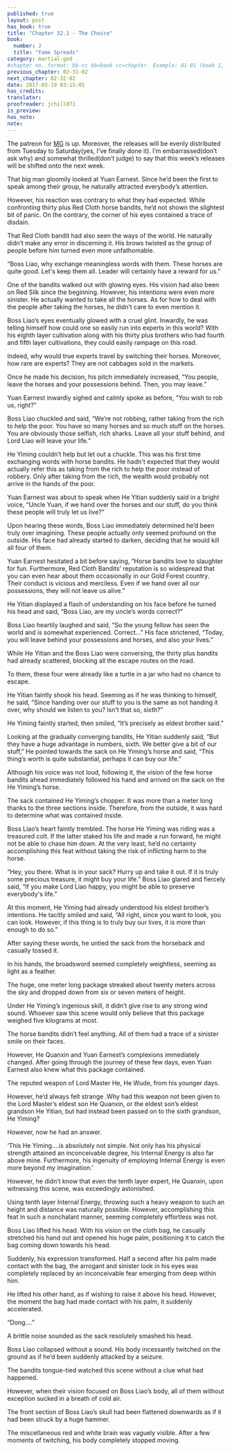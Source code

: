```yaml
---
published: true
layout: post
has_book: true
title: "Chapter 32.1 - The Choice"
book:
  number: 2
  title: "Fame Spreads"
category: martial-god
#chapter no. format: bb-cc bb=book cc=chapter. Example: 01-01 (book 1, chapter 1)
previous_chapter: 02-31-02
next_chapter: 02-32-02
date: 2017-03-19 03:15:01 
has_credits:
translator:
proofreader: jchill071
is_preview:
has_note: 
note: 
---
```

The patreon for [MG](https://www.patreon.com/martialgod) is up. Moreover, the releases will be evenly distributed from Tuesday to Saturday(yes, I’ve finally done it). I’m embarrassed(don’t ask why) and somewhat thrilled(don’t judge) to say that this week’s releases will be shifted onto the next week.

That big man gloomily looked at Yuan Earnest. Since he’d been the first to speak among their group, he naturally attracted everybody’s attention.

However, his reaction was contrary to what they had expected. While confronting thirty plus Red Cloth horse bandits, he’d not shown the slightest bit of panic. On the contrary, the corner of his eyes contained a trace of disdain.
<!--more-->

That Red Cloth bandit had also seen the ways of the world. He naturally didn’t make any error in discerning it. His brows twisted as the group of people before him turned even more unfathomable.

“Boss Liao, why exchange meaningless words with them. These horses are quite good. Let's keep them all. Leader will certainly have a reward for us.”

One of the bandits walked out with glowing eyes. His vision had also been on Red Silk since the beginning. However, his intentions were even more sinister. He actually wanted to take all the horses. As for how to deal with the people after taking the horses, he didn’t care to even mention it.

Boss Liao’s eyes eventually glowed with a cruel glint. Inwardly, he was telling himself how could one so easily run into experts in this world? With his eighth layer cultivation along with his thirty plus brothers who had fourth and fifth layer cultivations, they could easily rampage on this road.

Indeed, why would true experts travel by switching their horses. Moreover, how rare are experts? They are not cabbages sold in the markets.

Once he made his decision, his pitch immediately increased, “You people, leave the horses and your possessions behind. Then, you may leave.”

Yuan Earnest inwardly sighed and calmly spoke as before, “You wish to rob us, right?”

Boss Liao chuckled and said, “We’re not robbing, rather taking from the rich to help the poor. You have so many horses and so much stuff on the horses. You are obviously those selfish, rich sharks. Leave all your stuff behind, and Lord Liao will leave your life.”

He Yiming couldn’t help but let out a chuckle. This was his first time exchanging words with horse bandits. He hadn't expected that they would actually refer this as taking from the rich to help the poor instead of robbery. Only after taking from the rich, the wealth would probably not arrive in the hands of the poor.

Yuan Earnest was about to speak when He Yitian suddenly said in a bright voice, “Uncle Yuan, if we hand over the horses and our stuff, do you think these people will truly let us live?”

Upon hearing these words, Boss Liao immediately determined he’d been truly over imagining. These people actually only seemed profound on the outside. His face had already started to darken, deciding that he would kill all four of them.

Yuan Earnest hesitated a bit before saying, “Horse bandits love to slaughter for fun. Furthermore, Red Cloth Bandits’ reputation is so widespread that you can even hear about them occasionally in our Gold Forest country. Their conduct is vicious and merciless. Even if we hand over all our possessions, they will not leave us alive.”

He Yitian displayed a flash of understanding on his face before he turned his head and said, “Boss Liao, are my uncle’s words correct?”

Boss Liao heartily laughed and said, “So the young fellow has seen the world and is somewhat experienced. Correct…” His face strictened, “Today, you will leave behind your possessions and horses, and also your lives.”

While He Yitian and the Boss Liao were conversing, the thirty plus bandits had already scattered, blocking all the escape routes on the road.

To them, these four were already like a turtle in a jar who had no chance to escape.

He Yitian faintly shook his head. Seeming as if he was thinking to himself, he said, “Since handing over our stuff to you is the same as not handing it over, why should we listen to you? Isn’t that so, sixth?”

He Yiming faintly started, then smiled, “It’s precisely as eldest brother said.”

Looking at the gradually converging bandits, He Yitian suddenly said, “But they have a huge advantage in numbers, sixth. We better give a bit of our stuff,” He pointed towards the sack on He Yiming’s horse and said, “This thing’s worth is quite substantial, perhaps it can buy our life.”

Although his voice was not loud, following it, the vision of the few horse bandits ahead immediately followed his hand and arrived on the sack on the He Yiming’s horse.

The sack contained He Yiming’s chopper. It was more than a meter long thanks to the three sections inside. Therefore, from the outside, it was hard to determine what was contained inside.

Boss Liao’s heart faintly trembled. The horse He Yiming was riding was a treasured colt. If the latter staked his life and made a run forward, he might not be able to chase him down. At the very least, he’d no certainty accomplishing this feat without taking the risk of inflicting harm to the horse.

“Hey, you there. What is in your sack? Hurry up and take it out. If it is truly some precious treasure, it might buy your life.” Boss Liao glared and fiercely said, “If you make Lord Liao happy, you might be able to preserve everybody's life.”

At this moment, He Yiming had already understood his eldest brother’s intentions. He tacitly smiled and said, “All right, since you want to look, you can look. However, if this thing is to truly buy our lives, it is more than enough to do so.”

After saying these words, he untied the sack from the horseback and casually tossed it.

In his hands, the broadsword seemed completely weightless, seeming as light as a feather.

The huge, one meter long package streaked about twenty meters across the sky and dropped down from six or seven meters of height.

Under He Yiming’s ingenious skill, it didn’t give rise to any strong wind sound. Whoever saw this scene would only believe that this package weighed five kilograms at most.

The horse bandits didn’t feel anything. All of them had a trace of a sinister smile on their faces.

However, He Quanxin and Yuan Earnest’s complexions immediately changed. After going through the journey of these few days, even Yuan Earnest also knew what this package contained.

The reputed weapon of Lord Master He, He Wude, from his younger days.

However, he’d always felt strange .Why had this weapon not been given to the Lord Master’s eldest son He Quanxin, or the eldest son’s eldest grandson He Yitian, but had instead been passed on to the sixth grandson, He Yiming?

However, now he had an answer.

‘This He Yiming….is absolutely not simple. Not only has his physical strength attained an inconceivable degree, his Internal Energy is also far above mine. Furthermore, his ingenuity of employing Internal Energy is even more beyond my imagination.’

However, he didn’t know that even the tenth layer expert, He Quanxin, upon witnessing this scene, was exceedingly astonished.

Using tenth layer Internal Energy, throwing such a heavy weapon to such an height and distance was naturally possible. However, accomplishing this feat in such a nonchalant manner, seeming completely effortless was not.

Boss Liao lifted his head. With his vision on the cloth bag, he casually stretched his hand out and opened his huge palm, positioning it to catch the bag coming down towards his head.

Suddenly, his expression transformed. Half a second after his palm made contact with the bag, the arrogant and sinister look in his eyes was completely replaced by an inconceivable fear emerging from deep within him.

He lifted his other hand, as if wishing to raise it above his head. However, the moment the bag had made contact with his palm, it suddenly accelerated.

“Dong….”

A brittle noise sounded as the sack resolutely smashed  his head.

Boss Liao collapsed without a sound. His body incessantly twitched on the ground as if he’d been suddenly attacked by a seizure.

The bandits tongue-tied watched this scene without a clue what had happened.

However, when their vision focused on Boss Liao’s body, all of them without exception sucked in a breath of cold air.

The front section of Boss Liao’s skull had been flattened downwards as if it had been struck by a huge hammer.

The miscellaneous red and white brain was vaguely visible. After a few moments of twitching, his body completely stopped moving.
